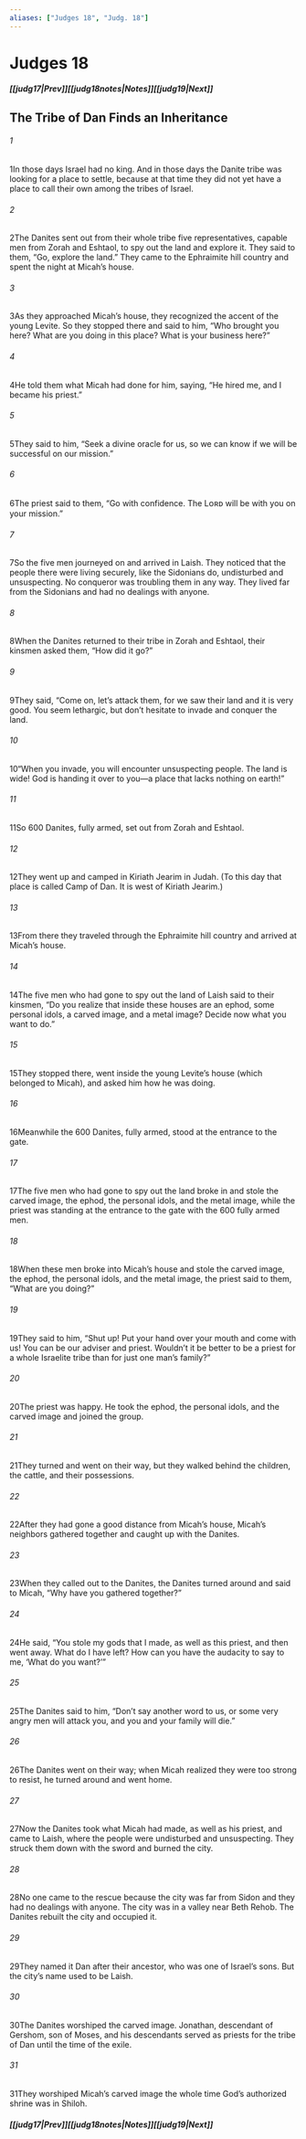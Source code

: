 ```yaml
---
aliases: ["Judges 18", "Judg. 18"]
---
```

# Judges 18
##### <span class=arrow-left></span>[[judg17|Prev]]<span class=navigation-separator></span>[[judg18notes|Notes]]<span class=navigation-separator></span>[[judg19|Next]]<span class=arrow-right></span>
## The Tribe of Dan Finds an Inheritance
###### 1
<span class=verse-first>1</span>In those days Israel had no king. And in those days the Danite tribe was looking for a place to settle, because at that time they did not yet have a place to call their own among the tribes of Israel.
###### 2
<span class=verse-body>2</span>The Danites sent out from their whole tribe five representatives, capable men from Zorah and Eshtaol, to spy out the land and explore it. They said to them, “Go, explore the land.” They came to the Ephraimite hill country and spent the night at Micah’s house.
###### 3
<span class=verse-body>3</span>As they approached Micah’s house, they recognized the accent of the young Levite. So they stopped there and said to him, “Who brought you here? What are you doing in this place? What is your business here?”
###### 4
<span class=verse-body>4</span>He told them what Micah had done for him, saying, “He hired me, and I became his priest.”
###### 5
<span class=verse-body>5</span>They said to him, “Seek a divine oracle for us, so we can know if we will be successful on our mission.”
###### 6
<span class=verse-body>6</span>The priest said to them, “Go with confidence. The Lᴏʀᴅ will be with you on your mission.”
<div class=paragraph-break></div>

###### 7
<span class=verse-first>7</span>So the five men journeyed on and arrived in Laish. They noticed that the people there were living securely, like the Sidonians do, undisturbed and unsuspecting. No conqueror was troubling them in any way. They lived far from the Sidonians and had no dealings with anyone.
###### 8
<span class=verse-body>8</span>When the Danites returned to their tribe in Zorah and Eshtaol, their kinsmen asked them, “How did it go?”
###### 9
<span class=verse-body>9</span>They said, “Come on, let’s attack them, for we saw their land and it is very good. You seem lethargic, but don’t hesitate to invade and conquer the land.
###### 10
<span class=verse-body>10</span>“When you invade, you will encounter unsuspecting people. The land is wide! God is handing it over to you—a place that lacks nothing on earth!”
<div class=paragraph-break></div>

###### 11
<span class=verse-first>11</span>So 600 Danites, fully armed, set out from Zorah and Eshtaol.
###### 12
<span class=verse-body>12</span>They went up and camped in Kiriath Jearim in Judah. (To this day that place is called Camp of Dan. It is west of Kiriath Jearim.)
###### 13
<span class=verse-body>13</span>From there they traveled through the Ephraimite hill country and arrived at Micah’s house.
<div class=paragraph-break></div>

###### 14
<span class=verse-first>14</span>The five men who had gone to spy out the land of Laish said to their kinsmen, “Do you realize that inside these houses are an ephod, some personal idols, a carved image, and a metal image? Decide now what you want to do.”
###### 15
<span class=verse-body>15</span>They stopped there, went inside the young Levite’s house (which belonged to Micah), and asked him how he was doing.
###### 16
<span class=verse-body>16</span>Meanwhile the 600 Danites, fully armed, stood at the entrance to the gate.
###### 17
<span class=verse-body>17</span>The five men who had gone to spy out the land broke in and stole the carved image, the ephod, the personal idols, and the metal image, while the priest was standing at the entrance to the gate with the 600 fully armed men.
###### 18
<span class=verse-body>18</span>When these men broke into Micah’s house and stole the carved image, the ephod, the personal idols, and the metal image, the priest said to them, “What are you doing?”
###### 19
<span class=verse-body>19</span>They said to him, “Shut up! Put your hand over your mouth and come with us! You can be our adviser and priest. Wouldn’t it be better to be a priest for a whole Israelite tribe than for just one man’s family?”
###### 20
<span class=verse-body>20</span>The priest was happy. He took the ephod, the personal idols, and the carved image and joined the group.
<div class=paragraph-break></div>

###### 21
<span class=verse-first>21</span>They turned and went on their way, but they walked behind the children, the cattle, and their possessions.
###### 22
<span class=verse-body>22</span>After they had gone a good distance from Micah’s house, Micah’s neighbors gathered together and caught up with the Danites.
###### 23
<span class=verse-body>23</span>When they called out to the Danites, the Danites turned around and said to Micah, “Why have you gathered together?”
###### 24
<span class=verse-body>24</span>He said, “You stole my gods that I made, as well as this priest, and then went away. What do I have left? How can you have the audacity to say to me, ‘What do you want?’”
###### 25
<span class=verse-body>25</span>The Danites said to him, “Don’t say another word to us, or some very angry men will attack you, and you and your family will die.”
###### 26
<span class=verse-body>26</span>The Danites went on their way; when Micah realized they were too strong to resist, he turned around and went home.
<div class=paragraph-break></div>

###### 27
<span class=verse-first>27</span>Now the Danites took what Micah had made, as well as his priest, and came to Laish, where the people were undisturbed and unsuspecting. They struck them down with the sword and burned the city.
###### 28
<span class=verse-body>28</span>No one came to the rescue because the city was far from Sidon and they had no dealings with anyone. The city was in a valley near Beth Rehob. The Danites rebuilt the city and occupied it.
###### 29
<span class=verse-body>29</span>They named it Dan after their ancestor, who was one of Israel’s sons. But the city’s name used to be Laish.
###### 30
<span class=verse-body>30</span>The Danites worshiped the carved image. Jonathan, descendant of Gershom, son of Moses, and his descendants served as priests for the tribe of Dan until the time of the exile.
###### 31
<span class=verse-body>31</span>They worshiped Micah’s carved image the whole time God’s authorized shrine was in Shiloh.
##### <span class=arrow-left></span>[[judg17|Prev]]<span class=navigation-separator></span>[[judg18notes|Notes]]<span class=navigation-separator></span>[[judg19|Next]]<span class=arrow-right></span>